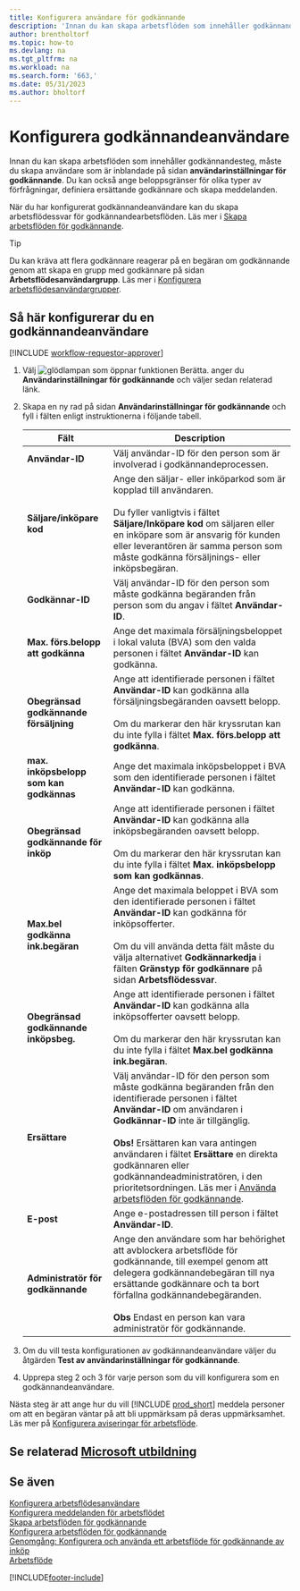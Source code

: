 ```yaml
---
title: Konfigurera användare för godkännande
description: 'Innan du kan skapa arbetsflöden som innehåller godkännandesteg, måste du skapa arbetsflödeanvändare som är inblandade i godkännandeprocessen.'
author: brentholtorf
ms.topic: how-to
ms.devlang: na
ms.tgt_pltfrm: na
ms.workload: na
ms.search.form: '663,'
ms.date: 05/31/2023
ms.author: bholtorf
---
```

# <a name="set-up-approval-users" />Konfigurera godkännandeanvändare

Innan du kan skapa arbetsflöden som innehåller godkännandesteg, måste du skapa användare som är inblandade på sidan **användarinställningar för godkännande**. Du kan också ange beloppsgränser för olika typer av förfrågningar, definiera ersättande godkännare och skapa meddelanden.  

När du har konfigurerat godkännandeanvändare kan du skapa arbetsflödessvar för godkännandearbetsflöden. Läs mer i [Skapa arbetsflöden för godkännande](across-how-to-create-workflows.md).  

> [!TIP]
> Du kan kräva att flera godkännare reagerar på en begäran om godkännande genom att skapa en grupp med godkännare på sidan **Arbetsflödesanvändargrupp**. Läs mer i [Konfigurera arbetsflödesanvändargrupper](across-how-to-set-up-workflow-users.md).  

## <a name="to-set-up-an-approval-user" />Så här konfigurerar du en godkännandeanvändare

[!INCLUDE [workflow-requestor-approver](includes/workflow-requestor-approver.md)]

1. Välj ![glödlampan som öppnar funktionen Berätta.](media/ui-search/search_small.png "Berätta vad du vill göra") anger du **Användarinställningar för godkännande** och väljer sedan relaterad länk.  
2. Skapa en ny rad på sidan **Användarinställningar för godkännande** och fyll i fälten enligt instruktionerna i följande tabell.  

   |Fält|Description|
   |-----|-----------|
   |**Användar-ID**|Välj användar-ID för den person som är involverad i godkännandeprocessen.|
   |**Säljare/inköpare kod**|Ange den säljar- eller inköparkod som är kopplad till användaren.<br /><br /> Du fyller vanligtvis i fältet **Säljare/Inköpare kod** om säljaren eller en inköpare som är ansvarig för kunden eller leverantören är samma person som måste godkänna försäljnings- eller inköpsbegäran.|
   |**Godkännar-ID**|Välj användar-ID för den person som måste godkänna begäranden från person som du angav i fältet **Användar-ID**.|
   |**Max. förs.belopp att godkänna**|Ange det maximala försäljningsbeloppet i lokal valuta (BVA) som den valda personen i fältet **Användar-ID** kan godkänna.|
   |**Obegränsad godkännande försäljning**|Ange att identifierade personen i fältet **Användar-ID** kan godkänna alla försäljningsbegäranden oavsett belopp.<br /><br /> Om du markerar den här kryssrutan kan du inte fylla i fältet **Max. förs.belopp att godkänna**.|
   |**max. inköpsbelopp som kan godkännas**|Ange det maximala inköpsbeloppet i BVA som den identifierade personen i fältet **Användar-ID** kan godkänna.|
   |**Obegränsad godkännande för inköp**|Ange att identifierade personen i fältet **Användar-ID** kan godkänna alla inköpsbegäranden oavsett belopp.<br /><br /> Om du markerar den här kryssrutan kan du inte fylla i fältet **Max. inköpsbelopp som kan godkännas**.|
   |**Max.bel godkänna ink.begäran**|Ange det maximala beloppet i BVA som den identifierade personen i fältet **Användar-ID** kan godkänna för inköpsofferter.<br /><br /> Om du vill använda detta fält måste du välja alternativet **Godkännarkedja** i fälten **Gränstyp för godkännare** på sidan **Arbetsflödessvar**.|
   |**Obegränsad godkännande inköpsbeg.**|Ange att identifierade personen i fältet **Användar-ID** kan godkänna alla inköpsofferter oavsett belopp.<br /><br /> Om du markerar den här kryssrutan kan du inte fylla i fältet **Max.bel godkänna ink.begäran**.|
   |**Ersättare**|Välj användar-ID för den person som måste godkänna begäranden från den identifierade personen i fältet **Användar-ID** om användaren i **Godkännar-ID** inte är tillgänglig. <br /><br />**Obs!**  Ersättaren kan vara antingen användaren i fältet **Ersättare** en direkta godkännaren eller godkännandeadministratören, i den prioritetsordningen. Läs mer i [Använda arbetsflöden för godkännande](across-how-use-approval-workflows.md).|
   |**E-post**|Ange e-postadressen till person i fältet **Användar-ID**.|
   |**Administratör för godkännande**|Ange den användare som har behörighet att avblockera arbetsflöde för godkännande, till exempel genom att delegera godkännandebegäran till nya ersättande godkännare och ta bort förfallna godkännandebegäranden.<br /><br />**Obs** Endast en person kan vara administratör för godkännande.|

3. Om du vill testa konfigurationen av godkännandeanvändare väljer du åtgärden **Test av användarinställningar för godkännande**.  
4. Upprepa steg 2 och 3 för varje person som du vill konfigurera som en godkännandeanvändare.  

Nästa steg är att ange hur du vill [!INCLUDE [prod_short](includes/prod_short.md)] meddela personer om att en begäran väntar på att bli uppmärksam på deras uppmärksamhet. Läs mer på [Konfigurera aviseringar för arbetsflöde](across-setting-up-workflow-notifications.md).

## <a name="see-related-microsoft-trainingtrainingmodulescreate-workflows" />Se relaterad [Microsoft utbildning](/training/modules/create-workflows/)

## <a name="see-also" />Se även

[Konfigurera arbetsflödesanvändare](across-how-to-set-up-workflow-users.md)  
[Konfigurera meddelanden för arbetsflödet](across-setting-up-workflow-notifications.md)  
[Skapa arbetsflöden för godkännande](across-how-to-create-workflows.md)  
[Konfigurera arbetsflöden för godkännande](across-set-up-workflows.md)  
[Genomgång: Konfigurera och använda ett arbetsflöde för godkännande av inköp](walkthrough-setting-up-and-using-a-purchase-approval-workflow.md)  
[Arbetsflöde](across-workflow.md)  

[!INCLUDE[footer-include](includes/footer-banner.md)]
